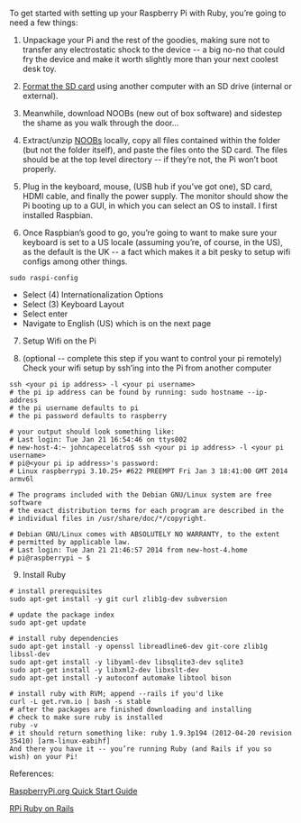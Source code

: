To get started with setting up your Raspberry Pi with Ruby, you’re going to need a few things:

1. Unpackage your Pi and the rest of the goodies, making sure not to transfer any electrostatic shock to the device -- a big no-no that could fry the device and make it worth slightly more than your next coolest desk toy. 

2. [Format the SD card](https://www.sdcard.org/downloads/formatter_4/) using another computer with an SD drive (internal or external). 

3. Meanwhile, download NOOBs (new out of box software) and sidestep the shame as you walk through the door…

4. Extract/unzip [NOOBs](http://www.raspberrypi.org/downloads) locally, copy all files contained within the folder (but not the folder itself), and paste the files onto the SD card. The files should be at the top level directory -- if they’re not, the Pi won’t boot properly.

5. Plug in the keyboard, mouse, (USB hub if you’ve got one), SD card,  HDMI cable, and finally the power supply. The monitor should show the Pi booting up to a GUI, in which you can select an OS to install. I first installed Raspbian.

6. Once Raspbian’s good to go, you’re going to want to make sure your keyboard is set to a US locale (assuming you’re, of course, in the US), as the default is the UK -- a fact which makes it a bit pesky to setup wifi configs among other things.

  ```shell
  sudo raspi-config
  ```

  * Select (4) Internationalization Options 
  * Select (3) Keyboard Layout
  * Select enter
  * Navigate to English (US) which is on the next page

7. Setup Wifi on the Pi

8. (optional -- complete this step if you want to control your pi remotely) Check your wifi setup by ssh’ing into the Pi from another computer 

  ```shell
  ssh <your pi ip address> -l <your pi username>
  # the pi ip address can be found by running: sudo hostname --ip-address
  # the pi username defaults to pi 
  # the pi password defaults to raspberry
    
  # your output should look something like:
  # Last login: Tue Jan 21 16:54:46 on ttys002
  # new-host-4:~ johncapecelatro$ ssh <your pi ip address> -l <your pi username>
  # pi@<your pi ip address>'s password: 
  # Linux raspberrypi 3.10.25+ #622 PREEMPT Fri Jan 3 18:41:00 GMT 2014 armv6l
   
  # The programs included with the Debian GNU/Linux system are free software
  # the exact distribution terms for each program are described in the
  # individual files in /usr/share/doc/*/copyright.
    
  # Debian GNU/Linux comes with ABSOLUTELY NO WARRANTY, to the extent
  # permitted by applicable law.
  # Last login: Tue Jan 21 21:46:57 2014 from new-host-4.home
  # pi@raspberrypi ~ $
  ```
  
9. Install Ruby

  ```shell
  # install prerequisites
  sudo apt-get install -y git curl zlib1g-dev subversion

  # update the package index
  sudo apt-get update

  # install ruby dependencies 
  sudo apt-get install -y openssl libreadline6-dev git-core zlib1g libssl-dev
  sudo apt-get install -y libyaml-dev libsqlite3-dev sqlite3
  sudo apt-get install -y libxml2-dev libxslt-dev
  sudo apt-get install -y autoconf automake libtool bison

  # install ruby with RVM; append --rails if you'd like 
  curl -L get.rvm.io | bash -s stable    
  # after the packages are finished downloading and installing
  # check to make sure ruby is installed
  ruby -v
  # it should return something like: ruby 1.9.3p194 (2012-04-20 revision 35410) [arm-linux-eabihf]
  And there you have it -- you’re running Ruby (and Rails if you so wish) on your Pi!
  ```

References:

[RaspberryPi.org Quick Start Guide](http://www.raspberrypi.org/wp-content/uploads/2012/04/quick-start-guide-v2_1.pdf)

[RPi Ruby on Rails](http://elinux.org/RPi_Ruby_on_Rails)

